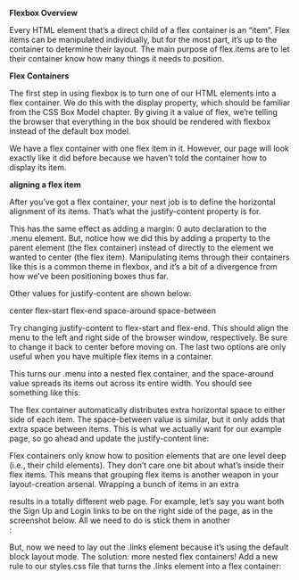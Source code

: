 **Flexbox Overview**

Every HTML element that’s a direct child of a flex container is an “item”. Flex items can be manipulated individually, but for the most part, it’s up to the container to determine their layout. The main purpose of flex items are to let their container know how many things it needs to position.

**Flex Containers**

The first step in using flexbox is to turn one of our HTML elements into a flex container. We do this with the display property, which should be familiar from the CSS Box Model chapter. By giving it a value of flex, we’re telling the browser that everything in the box should be rendered with flexbox instead of the default box model.

We have a flex container with one flex item in it. However, our page will look exactly like it did before because we haven’t told the container how to display its item.

**aligning a flex item**

After you’ve got a flex container, your next job is to define the horizontal alignment of its items. That’s what the justify-content property is for. 

This has the same effect as adding a margin: 0 auto declaration to the .menu element. But, notice how we did this by adding a property to the parent element (the flex container) instead of directly to the element we wanted to center (the flex item). Manipulating items through their containers like this is a common theme in flexbox, and it’s a bit of a divergence from how we’ve been positioning boxes thus far.

Other values for justify-content are shown below:

center
flex-start
flex-end
space-around
space-between

Try changing justify-content to flex-start and flex-end. This should align the menu to the left and right side of the browser window, respectively. Be sure to change it back to center before moving on. The last two options are only useful when you have multiple flex items in a container.

This turns our .menu into a nested flex container, and the space-around value spreads its items out across its entire width. You should see something like this:

The flex container automatically distributes extra horizontal space to either side of each item. The space-between value is similar, but it only adds that extra space between items. This is what we actually want for our example page, so go ahead and update the justify-content line:

Flex containers only know how to position elements that are one level deep (i.e., their child elements). They don’t care one bit about what’s inside their flex items. This means that grouping flex items is another weapon in your layout-creation arsenal. Wrapping a bunch of items in an extra <div> results in a totally different web page. For example, let’s say you want both the Sign Up and Login links to be on the right side of the page, as in the screenshot below. All we need to do is stick them in another <div>:

But, now we need to lay out the .links element because it’s using the default block layout mode. The solution: more nested flex containers! Add a new rule to our styles.css file that turns the .links element into a flex container: